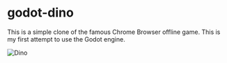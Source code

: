 # godot-dino

This is a simple clone of the famous Chrome Browser offline game.
This is my first attempt to use the Godot engine.

![Dino](https://lh3.googleusercontent.com/I39p4qQ7NebJ9Q6CAGzjzTuFt7naS5dCd3Gh7yS9aivaGh4pZKwU5tNLfWSQoeoke1TfMtfy=w640-h400-e365)



